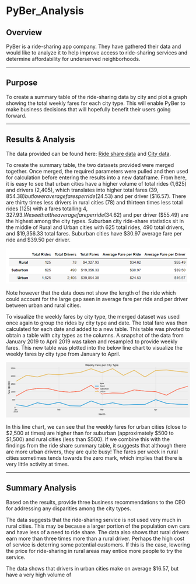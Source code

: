 # PyBer_Analysis
## Overview
PyBer is a ride-sharing app company. They have gathered their data and would like to analyze it to help improve access to ride-sharing services and determine affordability for underserved neighborhoods.

---

## Purpose
To create a summary table of the ride-sharing data by city and plot a graph showing the total weekly fares for each city type. This will enable PyBer to make business decisions that will hopefully benefit their users going forward.

---

## Results & Analysis

The data provided can be found here: [Ride share data](Resources/ride_data.csv) and [City data](Resources/city_data.csv).

To create the summary table, the two datasets provided were merged together. Once merged, the required parameters were pulled and then used for calculation before entering the results into a new dataframe. From here, it is easy to see that urban cities have a higher volume of total rides (1,625) and drivers (2,405), which translates into higher total fares ($39,854.38) but lower average fares per ride ($24.53) and per driver ($16.57). There are thirty times less drivers in rural cities (78) and thirteen times less total rides (125) with a fares totalling $4,327.93. We see that the average fare per ride ($34.62) and per driver ($55.49) are the highest among the city types. Suburban city ride-share statistics sit in the middle of Rural and Urban cities with 625 total rides, 490 total drivers, and $19,356.33 total fares. Suburban cities have $30.97 average fare per ride and $39.50 per driver.

![Ride Share Summary Table](Analysis/ride-share-summary.png)

Note however that the data does not show the length of the ride which could account for the large gap seen in average fare per ride and per driver between urban and rural cities.

To visualize the weekly fares by city type, the merged dataset was used once again to group the rides by city type and date. The total fare was then calculated for each date and added to a new table. This table was pivoted to obtain a table with city types as the columns. A snapshot of the data from January 2019 to April 2019 was taken and resampled to provide weekly fares. This new table was plotted into the below line chart to visualize the weekly fares by city type from January to April.

![Weekly Fare per City Type](Analysis/PyBer_fare_summary.png)

In this line chart, we can see that the weekly fares for urban cities (close to $2,500 at times) are higher than for suburban (approximately $500 to $1,500) and rural cities (less than $500). If we combine this with the findings from the ride share summary table, it suggests that although there are more urban drivers, they are quite busy! The fares per week in rural cities sometimes tends towards the zero mark, which implies that there is very little activity at times.

---

## Summary Analysis

Based on the results, provide three business recommendations to the CEO for addressing any disparities among the city types. 

The data suggests that the ride-sharing service is not used very much in rural cities. This may be because a larger portion of the population own cars and have less of a need to ride share. The data also shows that rural drivers earn more than three times more than a rural driver. Perhaps the high cost of service is deterring some potential customers. If this is the case, lowering the price for ride-sharing in rural areas may entice more people to try the service.

The data shows that drivers in urban cities make on average $16.57, but have a very high volume of 